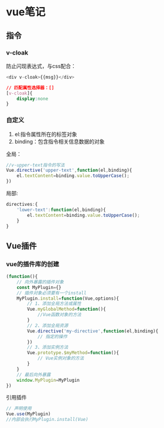 # vue笔记

## 指令

### v-cloak
防止闪现表达式，与css配合：
```js
<div v-cloak>{{msg}}</div>
```

```css
// 匹配属性选择器：[]
[v-cloak]{
    display:none
}
```

### 自定义
1. el:指令属性所在的标签对象
2. binding：包含指令相关信息数据的对象

全局：
```js
//v-upper-text指令的写法
Vue.directive('upper-text',function(el,binding){
    el.textContent=binding.value.toUpperCase();
})
```

局部:
```js
directives:{
    'lower-text':function(el,binding){
        el.textContent=binding.value.toUpperCase();
    }
}
```

## Vue插件

### vue的插件库的创建
```js
(function(){
    // 向外暴露的插件对象
    const MyPlugin={}
    // 插件对象必须要有一个install
    MyPlugin.install=function(Vue,options){
        // 1、添加全局方法或属性
        Vue.myGlobalMethod=function(){
            //Vue函数对象的方法
        }
        // 2、添加全局资源
        Vue.directive('my-directive',function(el,binding){
            // 指定的操作
        }) 
        // 3、添加实例方法
        Vue.prototype.$myMethod=function(){
            // Vue实例对象的方法
        }
    }
    // 最后向外暴露
    window.MyPlugin=MyPlugin
})
```
引用插件

```js
// 声明使用
Vue.use(MyPlugin)
//内部会执行MyPlugin.install(Vue)
```